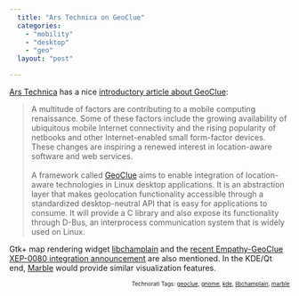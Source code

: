 ```yaml
---
  title: "Ars Technica on GeoClue"
  categories: 
    - "mobility"
    - "desktop"
    - "geo"
  layout: "post"

---
```

<p>
<a href="http://arstechnica.com/">Ars Technica</a> has a nice <a href="http://arstechnica.com/open-source/news/2009/01/location-awareness-comes-to-the-linux-platform.ars">introductory article about GeoClue</a>:
</p><blockquote>
A multitude of factors are contributing to a mobile computing renaissance. Some of these factors include the growing availability of ubiquitous mobile Internet connectivity and the rising popularity of netbooks and other Internet-enabled small form-factor devices. These changes are inspiring a renewed interest in location-aware software and web services.
<br /><br />A framework called <a href="http://www.freedesktop.org/wiki/Software/GeoClue">GeoClue</a> aims to enable integration of location-aware technologies in Linux desktop applications. It is an abstraction layer that makes geolocation functionality accessible through a standardized desktop-neutral API that is easy for applications to consume. It will provide a C library and also expose its functionality through D-Bus, an interprocess communication system that is widely used on Linux.
</blockquote><p>
Gtk+ map rendering widget <a href="http://blog.pierlux.com/projects/libchamplain/en/">libchamplain</a> and the <a href="http://blog.pierlux.com/2009/01/22/empathy-where-are-you/en/">recent Empathy-GeoClue XEP-0080 integration announcement</a> are also mentioned. In the KDE/Qt end, <a href="http://edu.kde.org/marble/">Marble</a> would provide similar visualization features.
</p>
<p style="text-align:right;font-size:10px;">Technorati Tags: <a href="http://www.technorati.com/tag/geoclue" rel="tag">geoclue</a>, <a href="http://www.technorati.com/tag/gnome" rel="tag">gnome</a>, <a href="http://www.technorati.com/tag/kde" rel="tag">kde</a>, <a href="http://www.technorati.com/tag/libchamplain" rel="tag">libchamplain</a>, <a href="http://www.technorati.com/tag/marble" rel="tag">marble</a></p>